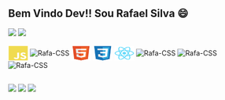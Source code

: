 
## Bem Vindo Dev!! Sou Rafael Silva 😄
 <div>
  <img height="180em" src="https://github-readme-stats.vercel.app/api?username=rafasilvaa&show_icons=true&theme=dark&include_all_commits=true&count_private=true"/>
  <img height="180em" src="https://github-readme-stats.vercel.app/api/top-langs/?username=rafasilvaa&layout=compact&langs_count=7&theme=dark"/>
</div>
<div style="display: inline_block"><br>
  <img align="center" alt="Rafa-Js" height="30" width="40" src="https://raw.githubusercontent.com/devicons/devicon/master/icons/javascript/javascript-plain.svg">
  <img  align="center" alt="Rafa-CSS" height="30" width="40" src="https://cdn.jsdelivr.net/gh/devicons/devicon/icons/ruby/ruby-original.svg" />
  <img align="center" alt="Rafa-HTML" height="30" width="40" src="https://raw.githubusercontent.com/devicons/devicon/master/icons/html5/html5-original.svg">
  <img align="center" alt="Rafa-CSS" height="30" width="40" src="https://raw.githubusercontent.com/devicons/devicon/master/icons/css3/css3-original.svg">
  <img align="center" alt="Rafa-React" height="30" width="40" src="https://raw.githubusercontent.com/devicons/devicon/master/icons/react/react-original.svg">
  <img  align="center" alt="Rafa-CSS" height="30" width="40" src="https://cdn.jsdelivr.net/gh/devicons/devicon/icons/slack/slack-original.svg" />
  <img align="center" alt="Rafa-CSS" height="30" width="40" src="https://cdn.jsdelivr.net/gh/devicons/devicon/icons/mysql/mysql-plain-wordmark.svg" />
  <img align="center" alt="Rafa-CSS" height="30" width="40"  src="https://cdn.jsdelivr.net/gh/devicons/devicon/icons/java/java-original-wordmark.svg" />
  
 
</div>
  
  ##
 
<div> 
  <a href = "mailto:rafa.dev.silva@gmail.com"><img src="https://img.shields.io/badge/-Gmail-%23333?style=for-the-badge&logo=gmail&logoColor=white" target="_blank"></a>
  <a href="https://www.linkedin.com/in/rafael-silva-754453207/" target="_blank"><img src="https://img.shields.io/badge/-LinkedIn-%230077B5?style=for-the-badge&logo=linkedin&logoColor=white" target="_blank"></a> 
 <a href = "https://www.instagram.com/rfl_silva/"><img src="https://img.shields.io/badge/Instagram-E4405F?style=for-the-badge&logo=instagram&logoColor=white" target="_blank"></a>
 
 
 
</div>
